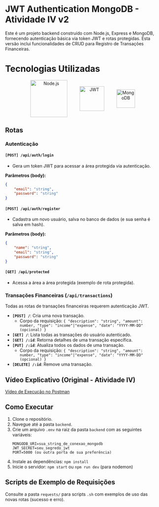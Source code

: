 # JWT Authentication MongoDB - Atividade IV v2

Este é um projeto backend construído com Node.js, Express e MongoDB, fornecendo autenticação básica via token JWT e rotas protegidas. Esta versão inclui funcionalidades de CRUD para Registro de Transações Financeiras.

# Tecnologias Utilizadas

<div align="center" style="display: flex; justify-content: center; align-items: center; gap: 40px; margin: 20px 0;">
  <img src="https://miro.medium.com/v2/resize:fit:1100/format:webp/1*9oOlDJKiLq1KhGoOivv51A.png" alt="Node.js" height="60" style="height: 120px; object-fit: contain;">
  <img src="https://jwt.io/img/logo-asset.svg" alt="JWT" height="60" style="height: 80px; object-fit: contain;">
  <img src="https://webassets.mongodb.com/_com_assets/cms/mongodb-logo-rgb-j6w271g1xn.jpg" alt="MongoDB" height="60" style="height: 60px; object-fit: contain;">
</div>

## Rotas

### Autenticação

#### `[POST] /api/auth/login`
- Gera um token JWT para acessar a área protegida via autenticação.

**Parâmetros (body):**
```json
{
    "email": "string",
    "password": "string"
}
```

#### `[POST] /api/auth/register`
- Cadastra um novo usuário, salva no banco de dados (e sua senha é salva em hash).

**Parâmetros (body):**
```json
{
    "name": "string",
    "email": "string",
    "password": "string"
}
```

#### `[GET] /api/protected`
- Acessa a área a área protegida (exemplo de rota protegida).

### Transações Financeiras (`/api/transactions`)
Todas as rotas de transações financeiras requerem autenticação JWT.

- **`[POST] /`**: Cria uma nova transação.
  - Corpo da requisição: `{ "description": "string", "amount": number, "type": "income"|"expense", "date": "YYYY-MM-DD" (opcional) }`
- **`[GET] /`**: Lista todas as transações do usuário autenticado.
- **`[GET] /:id`**: Retorna detalhes de uma transação específica.
- **`[PUT] /:id`**: Atualiza todos os dados de uma transação.
  - Corpo da requisição: `{ "description": "string", "amount": number, "type": "income"|"expense", "date": "YYYY-MM-DD" (opcional) }`
- **`[DELETE] /:id`**: Remove uma transação.

## Vídeo Explicativo (Original - Atividade IV)

[Vídeo de Execução no Postman](https://youtu.be/QwQuoboPGG8)

## Como Executar

1. Clone o repositório.
2. Navegue até a pasta `backend`.
3. Crie um arquivo `.env` na raiz da pasta `backend` com as seguintes variáveis:
   ```
   MONGODB_URI=sua_string_de_conexao_mongodb
   JWT_SECRET=seu_segredo_jwt
   PORT=5000 (ou outra porta de sua preferência)
   ```
4. Instale as dependências: `npm install`
5. Inicie o servidor: `npm start` ou `npm run dev` (para nodemon)

## Scripts de Exemplo de Requisições

Consulte a pasta `requests/` para scripts `.sh` com exemplos de uso das novas rotas (sucesso e erro).

